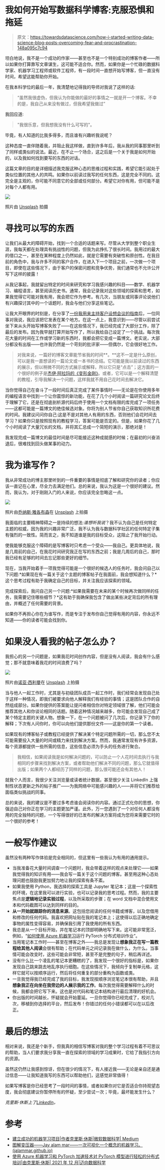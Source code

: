 # 我如何开始写数据科学博客:克服恐惧和拖延

> 原文：<https://towardsdatascience.com/how-i-started-writing-data-science-blog-posts-overcoming-fear-and-procrastination-148a095c7c94>

坦白地说，我不是一个成功的作家——甚至也不是一个特别成功的博客作者——所以如果你打算靠写文章谋生，这可能不适合你。然而，如果你是一个忙碌的数据科学家、机器学习工程师或软件工程师，有一段时间一直想开始写博客，但一直没有时间，希望这能帮助你开始。

在我本科学位的最后一年，我清楚地记得我的导师对我说了这样的话:

> “虽然我很虚伪，但我认为你能做的最好的事情之一就是开一个博客。不幸的是，我自己从来没有做过，但我希望我做过”

我回应道:

> "我很乐意，但我想我没有什么可写的"。

毕竟，有人知道的比我多得多，而且谁有兴趣听我说呢？

这种态度一直伴随着我，并阻止我这样做，直到许多年后，我从我的同事那里听到了同样或类似的说法。最近，在不止一个场合，这之后是一个关于我是如何开始的，以及我如何找到要写的东西的对话。

这篇文章的目的是详细描述我克服这种心态的思维过程和实践，希望它能引起处于类似位置的其他人的共鸣。如果你以前读过我写的任何东西，这是完全不同的。这完全是主观的，你可能不同意它的全部或任何部分。希望它对你有用，但可能不是对每个人都有用。

![](img/e86921a4c3a863cb4e1aa495aca45a7b.png)

照片由 [Unsplash](https://unsplash.com/photos/NuFUbftUu_s) 拍摄

# 寻找可以写的东西

让我们从最大的障碍开始，找到一个合适的话题来写。尽管从大学到整个职业生涯，我每天都在处理具有挑战性的问题，但我为此挣扎了很长时间。我用过的最大的借口之一，甚至在某种程度上仍然如此，就是它需要有突破性和原创性。在我目前的角色中，我与许多不同的客户合作，在进入下一个项目之前，一次做一个项目，即使在这些情况下，由于客户的保密问题和竞争优势，我们通常也不允许公开写下这样的披露！

从我记事起，我就留出特定的时间来研究和学习我感兴趣的科目——数学、机器学习、编程语言，甚至阅读历史书。通常，我会记录我对这些领域的探索和思考，如果我觉得它可能对我有用，我会把它作为参考。有几次，当朋友或同事评论说他们有兴趣探讨其中的一个话题时，我会与他们分享这些笔记。

让我大开眼界的时刻是，在分享了[一份我用来主持客户设想会议的指南](https://medium.com/data-science-at-microsoft/setting-up-machine-learning-projects-for-success-4cba7840d24a?source=friends_link&sk=99f773eb746d8fe9b7f09f97b1e81cf2)后，一位同事对我说，我应该把它发表在某个地方。在这一点上，我意识到——尽管以前尝试坐下来从头开始写博客失败了——在这些情况下，我已经完成了大部分工作，除了最后的发布。因为我早就打算开始写作了，所以我给自己设定了一个挑战。每次我花大量的时间在工作或学习新的东西时，我都会把它变成一篇博文。老实说，大部分都没有出版——也许我仍然是一个苛刻的批评家——但偶尔，它会很好地工作。

> 对我来说，一篇好的博客文章能节省我的时间**。**这不一定是什么原创，可以是我一直想读的一篇论文或一本书的总结。它可能是我以前读过的东西的展示，但以稍微不同的方式展示或解释，所以它只是“点击”；这方面的一个很好的例子是[杰伊·阿拉玛的《变形金刚》](https://jalammar.github.io/illustrated-transformer/)。或者，它可以是一个解释清楚的教程，引导我解决一个问题，这样我就不用自己花时间去解决它。

当你觉得自己在奋斗了一段时间后真正完成了某件事情时——无论是在你使用多年的编程语言中找到一个让你震惊的新功能，在花了几个小时阅读一篇研究论文后终于理解了它，还是在彻底剖析源代码后终于使用一个文档有限的库完成了一项任务——这都可能是一篇博文的绝佳候选对象。你将为别人节省你自己获取知识所花费的时间。我建议问问你自己:这是不是对其他人有用的东西，否则他们会花时间去学习？如果你只是按照现有的教程学习，答案可能是否定的。但是，如果你花了几个小时阅读了大量冗长的文档，并将其汇总成一个简短的演示，那绝对是！

我发现完成一篇博文的最佳时间是尽可能接近这种成就感的时候；在最初的兴奋消退后，很难找到回头做某事的动力。

# 我为谁写作？

我从非常成功的博主那里听到的一件重要的事情是彻底了解和研究你的读者；你应该一直记在心里，尽全力去满足他们。总的来说，我认为这是一个很好的建议。然而，我认为，对于刚刚入门的人来说，你应该完全忽略这一点。

![](img/cf6ebec5109e8a9498e30c2db9da4b01.png)

照片由[乔纳斯·雅各布森](https://unsplash.com/@jonasjacobsson)在 [Unsplash](https://unsplash.com/photos/2xaF4TbjXT0) 上拍摄

我面临的主要精神障碍之一是持续的想法:*谁想听我说*？我不认为自己是任何特定主题的权威，因为我的兴趣非常广泛，我不认为我与数据科学社区的任何特定子集有强烈的一致性。简而言之，我不知道谁是我的目标受众，这阻止了我开始行动。

使我能够克服这个障碍的是写博客时只考虑一个受众——我自己。更具体地说，我是几周前的自己，在我花时间研究我正在写的东西之前；我是几周后的自己，那时我已经有足够的时间去忘记那些更好的细节。

现在，当我开始着手一项我觉得可能是一个很好的候选人的任务时，我会问自己以下问题:*如果现在有一篇关于这个主题的博客帖子在我面前，我会想知道什么？*这个思考过程有助于我确定自己的目标，并关注我应该探索的领域。

完成探索后，我问自己另一个问题:*如果我需要在未来的某个时候再次做同样的任务，我需要记住哪些细节？*这有助于我确保我包含了做出某些决定背后的所有理由，并概述了任何需要的背景。

如果你不再担心你在为谁写作，而是专注于发布你自己觉得有用的内容，你永远不知道——你的读者可能会找到你。

# 如果没人看我的帖子怎么办？

我担心的另一个问题是，如果我花时间创作内容，但是没有人阅读，我会有什么感觉；那不就意味着我花的时间浪费了吗？

![](img/6bec450fa4459bbdd3e8eb0f4706b63f.png)

照片由[诺亚·西利曼](https://unsplash.com/@noahsilliman)在 [Unsplash](https://unsplash.com/photos/gzhyKEo_cbU) 上拍摄

当与他人一起工作时，尤其是与初级团队成员一起工作时，我们经常会发现自己处于这样一种情况，即我们被要求向他人解释我们有经验的事情；这是团队合作的自然组成部分。如果你提供的答案能让提问者相信你对特定领域很了解，他们可能会推荐其他人和你谈论相同的话题。随着这种情况越来越多，你可能会发现自己成了某个特定主题的关键人物。想象一下，在一个问题被问了几次后，你记录下了你的解释；下次有人问你时，你可以向他们提供那份文件——这是你的第一个读者。

如果现有的博客帖子或教程已经提供了解决某个特定问题所需的一切，那么您不太可能需要投入大量的时间或精力来找到解决方案。然而，我通常发现有许多资源，每个资源都提供一些所需的信息，这些信息必须为手头的任务进行聚合。

> 我相信，如果阅读我是如何解决问题的，可以防止一个人花时间去执行与我相同的步骤来找到解决方案，或者帮助他们解决不同的问题，那么它就值得出版；如果两个人都经历了同样的问题，那么很可能还会有其他人！

就我个人而言，我很少关注浏览量或读者统计数据，甚至很少关注 LinkedIn 上强制性状态更新之外的帖子推广——为我网络中可能感兴趣的人——并将它们推荐给面临类似挑战的同事。

总的来说，我的建议是不要过多考虑谁会阅读你的内容。通过正式化你的思想，你强迫自己对你正在学习的主题更加严谨。此外，万一您遇到了一个对任何人都没有用的完全独特的问题，一个写得很好的已发布的解决方案将成为您将来需要它时的一个很好的参考！

# 一般写作建议

虽然没有两种写作体验是完全相同的，但这里有一些我认为有用的通用提示。

*   当我准备花大量时间调查一个问题时，我会带着这样的观点来处理它——如果我觉得我的知识有用——我会写一篇关于这个问题的博客。甚至用这种心态处理问题也鼓励我更加努力地让我的探索有条不紊。
*   如果我使用 Python，我选择的探索工具是 Jupyter 笔记本；这是一个探索性的环境，在这里我可以进行实验，也可以记录我的思考过程。然而，我的主要焦点是**逻辑地记录实验过程**，以及所采取的步骤；在 word 文档中混合使用文本和代码截图可以达到同样的目的。
*   **从一开始就跟踪你的消息来源**。这包括您阅读的任何书籍或博客，以及您借用和修改的任何代码。我喜欢把网址贴在我的笔记本上；这使得以后正确地确定事物的属性变得容易，并确保我引用了我使用的所有东西。
*   我总是从一个目标开始，并在笔记本的顶部明确地写下来。这可能非常宽泛，例如，“[如何使用 Azure 机器学习](/effortless-distributed-training-for-pytorch-models-with-azure-machine-learning-and-32797bd2336d?source=friends_link&sk=deded50c33e1ac784005aea43883aa37)运行 PyTorch 分布式培训作业”。
*   当用笔记本工作时——甚至在博客之外——我总是发现让**想象我正在写一篇教程给其他人阅读**会很有帮助；在代码单元之间记录我在做什么，为什么。当事情可能会改变时，这些可能会非常短，甚至不是完整的句子，稍后再详述。
*   没有什么比一个凌乱的笔记本更糟糕的了，我发现一个很好的指标是，如果你发现自己跳来跳去地乱序执行细胞。在这些情况下，我倾向于复制单元格，这样它就可以按顺序运行，然后将任何重复的部分重构为函数或类。
*   一旦我觉得我已经完成了我的目标，我发现按顺序浏览笔记本很有帮助，并且**想象我正在向坐在我旁边的人展示我的工作**。每次我觉得需要解释什么的时候，我都会把它写下来。这也是对代码和笔记本结构进行最后清理的好机会。
*   你出版的时间越长，怀疑就会开始蔓延。一旦你觉得你已经完成了，校对几次，移植到你选择的平台，然后发布！你错过的任何小错误都可以在以后改正。

# 最后的想法

相对来说，我还是个新手，但我真的相信写博客对我的整个学习过程有着不可思议的帮助，当人们要求我分享我一直在探索的领域的学习成果时，它给了我指引方向的资源。

虽然这仍然让我感到惊讶，但在很少的情况下，有人接近我——无论是亲自还是通过信息——让我知道我写的东西可以帮助他们，这感觉非常值得！

如果写博客是你已经思考了一段时间的事情，或者如果你对它是否适合你持观望态度，我会彻底建议你暂停所有的怀疑，至少尝试一次；毕竟，最坏能发生什么？

*克里斯·休斯上了*[*LinkedIn*](http://www.linkedin.com/in/chris-hughes1/)*。*

# 参考

*   [建立成功的机器学习项目|作者克里斯·休斯|微软数据科学| Medium](https://medium.com/data-science-at-microsoft/setting-up-machine-learning-projects-for-success-4cba7840d24a)
*   [图解变压器——Jay alam mar——一次可视化一个概念的机器学习。(jalammar.github.io)](https://jalammar.github.io/illustrated-transformer/)
*   [使用 Azure 机器学习和 PyTorch 加速技术对 PyTorch 模型进行轻松的分布式培训|由克里斯·休斯| 2021 年 12 月|迈向数据科学](/effortless-distributed-training-for-pytorch-models-with-azure-machine-learning-and-32797bd2336d)
